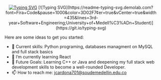 <p align="center">
  <a href="https://git.io/typing-svg"><img src="https://readme-typing-svg.demolab.com?font=Fira+Code&pause=1000&color=3D02F7&center=true&vCenter=true&repeat=false&width=435&lines=Juan+Pablo+Cardona+Bedoya" alt="Typing SVG" /></a>
  [![Typing SVG](https://readme-typing-svg.demolab.com?font=Fira+Code&pause=1000&color=3D02F7&center=true&vCenter=true&width=435&lines=3rd-year+Software+Engineering;University+of+Medell%C3%ADn+Student)](https://git.io/typing-svg)

</p>




Here are some ideas to get you started:

- 🔭 Current skills: Python programing, databases managment on MySQL and full stack basics
- 🌱 I’m currently learning React
- 🎯 Future Goals: Learning C++ or Java and deepening my full stack web development skills to become a well-rounded Developer.
- 📫 How to reach me: jcardona701@soudemedellin.edu.co


